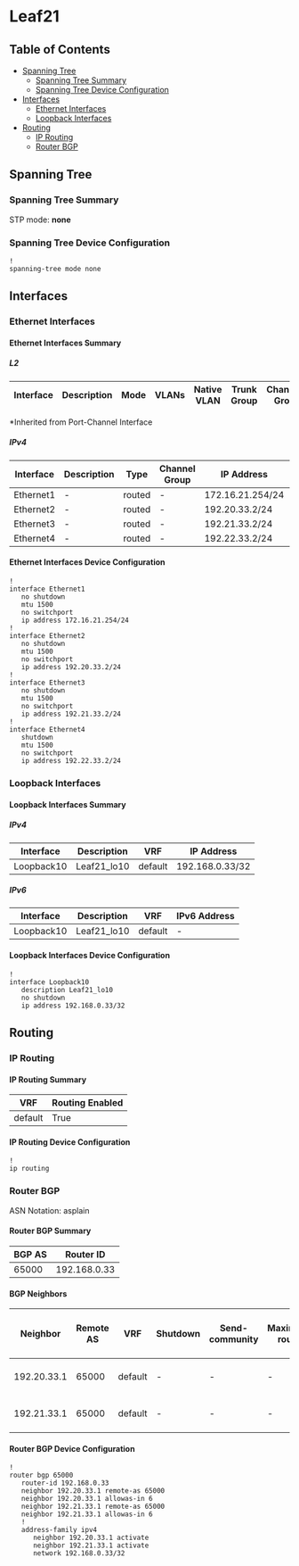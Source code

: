 # Leaf21

## Table of Contents

- [Spanning Tree](#spanning-tree)
  - [Spanning Tree Summary](#spanning-tree-summary)
  - [Spanning Tree Device Configuration](#spanning-tree-device-configuration)
- [Interfaces](#interfaces)
  - [Ethernet Interfaces](#ethernet-interfaces)
  - [Loopback Interfaces](#loopback-interfaces)
- [Routing](#routing)
  - [IP Routing](#ip-routing)
  - [Router BGP](#router-bgp)

## Spanning Tree

### Spanning Tree Summary

STP mode: **none**

### Spanning Tree Device Configuration

```eos
!
spanning-tree mode none
```

## Interfaces

### Ethernet Interfaces

#### Ethernet Interfaces Summary

##### L2

| Interface | Description | Mode | VLANs | Native VLAN | Trunk Group | Channel-Group |
| --------- | ----------- | ---- | ----- | ----------- | ----------- | ------------- |

*Inherited from Port-Channel Interface

##### IPv4

| Interface | Description | Type | Channel Group | IP Address | VRF |  MTU | Shutdown | ACL In | ACL Out |
| --------- | ----------- | -----| ------------- | ---------- | ----| ---- | -------- | ------ | ------- |
| Ethernet1 | - | routed | - | 172.16.21.254/24 | default | 1500 | False | - | - |
| Ethernet2 | - | routed | - | 192.20.33.2/24 | default | 1500 | False | - | - |
| Ethernet3 | - | routed | - | 192.21.33.2/24 | default | 1500 | False | - | - |
| Ethernet4 | - | routed | - | 192.22.33.2/24 | default | 1500 | True | - | - |

#### Ethernet Interfaces Device Configuration

```eos
!
interface Ethernet1
   no shutdown
   mtu 1500
   no switchport
   ip address 172.16.21.254/24
!
interface Ethernet2
   no shutdown
   mtu 1500
   no switchport
   ip address 192.20.33.2/24
!
interface Ethernet3
   no shutdown
   mtu 1500
   no switchport
   ip address 192.21.33.2/24
!
interface Ethernet4
   shutdown
   mtu 1500
   no switchport
   ip address 192.22.33.2/24
```

### Loopback Interfaces

#### Loopback Interfaces Summary

##### IPv4

| Interface | Description | VRF | IP Address |
| --------- | ----------- | --- | ---------- |
| Loopback10 | Leaf21_lo10 | default | 192.168.0.33/32 |

##### IPv6

| Interface | Description | VRF | IPv6 Address |
| --------- | ----------- | --- | ------------ |
| Loopback10 | Leaf21_lo10 | default | - |

#### Loopback Interfaces Device Configuration

```eos
!
interface Loopback10
   description Leaf21_lo10
   no shutdown
   ip address 192.168.0.33/32
```

## Routing

### IP Routing

#### IP Routing Summary

| VRF | Routing Enabled |
| --- | --------------- |
| default | True |

#### IP Routing Device Configuration

```eos
!
ip routing
```

### Router BGP

ASN Notation: asplain

#### Router BGP Summary

| BGP AS | Router ID |
| ------ | --------- |
| 65000 | 192.168.0.33 |

#### BGP Neighbors

| Neighbor | Remote AS | VRF | Shutdown | Send-community | Maximum-routes | Allowas-in | BFD | RIB Pre-Policy Retain | Route-Reflector Client | Passive | TTL Max Hops |
| -------- | --------- | --- | -------- | -------------- | -------------- | ---------- | --- | --------------------- | ---------------------- | ------- | ------------ |
| 192.20.33.1 | 65000 | default | - | - | - | Allowed, allowed 6 times | - | - | - | - | - |
| 192.21.33.1 | 65000 | default | - | - | - | Allowed, allowed 6 times | - | - | - | - | - |

#### Router BGP Device Configuration

```eos
!
router bgp 65000
   router-id 192.168.0.33
   neighbor 192.20.33.1 remote-as 65000
   neighbor 192.20.33.1 allowas-in 6
   neighbor 192.21.33.1 remote-as 65000
   neighbor 192.21.33.1 allowas-in 6
   !
   address-family ipv4
      neighbor 192.20.33.1 activate
      neighbor 192.21.33.1 activate
      network 192.168.0.33/32
```
